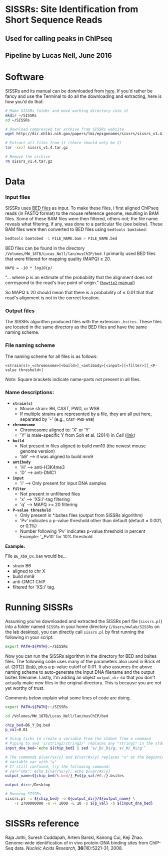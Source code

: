 SISSRs: Site Identification from Short Sequence Reads
======

Used for calling peaks in ChIPseq
-----

Pipeline by Lucas Nell, June 2016
--------

# Software
SISSRs and its manual can be downloaded from [here](http://sissrs.rajajothi.com/).
If you'd rather be fancy and use the Terminal to do all the downloading and extracting, 
here is how you'd do that:

```bash
# Make SISSRs folder and move working directory into it
mkdir ~/SISSRs
cd ~/SISSRs

# Download compressed tar archive from SISSRs website
wget http://dir.nhlbi.nih.gov/papers/lmi/epigenomes/sissrs/sissrs_v1.4.tar.gz

# Extract all files from it (there should only be 2)
tar -xvzf sissrs_v1.4.tar.gz

# Remove the archive
rm sissrs_v1.4.tar.gz
```


# Data

### Input files

SISSRs uses [BED files](https://genome.ucsc.edu/FAQ/FAQformat.html) as input. 
To make these files, I first aligned ChIPseq reads (in FASTQ format) to the mouse 
reference genome, resulting in BAM files. 
Some of these BAM files were then filtered, others not; the file name reveals what
filtering, if any, was done to a particular file (see below). 
These BAM files were then converted to BED files using `bedtools bamtobed`:

```bash
bedtools bamtobed -i FILE_NAME.bam > FILE_NAME.bed
```

BED files can be found in the directory
`/Volumes/MW_18TB/Lucas_Nell/lan/musChIP/bed`. I primarily used BED files that were
filtered for mapping quality (MAPQ) ≥ 20.

*`MAPQ = -10 * log10(p)`*

"... where *p* is an estimate of the probability that the alignment does not 
correspond to the read's true point of origin." 
([`bowtie2` manual](http://bowtie-bio.sourceforge.net/bowtie2/manual.shtml))

So MAPQ ≥ 20 should mean that there is a probability of ≤ 0.01 that that read's 
alignment is not in the correct location.



### Output files

The SISSRs algorithm produced files with the extension `.bsites`. These files are located
in the same directory as the BED files and have the same naming scheme.



### File naming scheme

The naming scheme for all files is as follows:

```
<strain(s)>_<chromosome>[<build>]_<antibody>[<input>][<filter>][_<P-value threshold>]
```
*Note*: Square brackets indicate name-parts not present in all files.

### Name descriptions:

- __`strain(s)`__
    + Mouse strain: B6, CAST, PWD, or WSB
    + If multiple strains are represented by a file, they are all put here, separated 
      by '-' (e.g., `CAST-PWD-WSB`)
- __`chromosome`__
    + Chromosome aligned to: 'X' or 'Y'
    + 'Y' is male-specific Y from Soh et al. (2014) in *Cell* 
      ([link](http://dx.doi.org/10.1016/j.cell.2014.09.052))
- __`build`__
    + Not present in files aligned to build mm10 (the newest mouse genome version)
    + 'b9' --> it was aligned to build mm9
- __`antibody`__
    + 'H' --> anti-H3K4me3
    + 'D' --> anti-DMC1
- __`input`__
    + 'i' --> Only present for input DNA samples
- __`filter`__
    + Not present in unfiltered files
    + 'x' --> 'XS:i'-tag filtering
    + 'q' --> MAPQ >= 20 filtering
- __`P-value threshold`__
    + Only present in *.bsites files (output from SISSRs algorithm)
    + 'Pv' indicates a p-value threshold other than default (default = 0.001, or 0.1%)
    + Number following 'Pv' indicates p-value threshold in percent
        Example: '_Pv10' for 10% threshold

__Example:__

File `B6_Xb9_Dx.bam` would be...

- strain B6
- aligned to chr X
- build mm9
- anti-DMC1 ChIP
- filtered for 'XS:i' tag.



# Running SISSRs

Assuming you've downloaded and extracted the SISSRs perl file (`sissrs.pl`) into a 
folder named  `SISSRs` in your home directory (`/Users/mwlab/SISSRs` on the lab 
desktop), you can directly call `sissrs.pl` by first running the following in your 
script:

```bash
export PATH=${PATH}:~/SISSRs
```

Now you can run the SISSRs algorithm in the directory for BED and bsites files.
The following code uses many of the parameters also used in Brick et al. (2012) 
([link](http://dx.doi.org/10.1038/nature11089)), plus a p-value cutoff of 0.01. 
It also assumes the above naming scheme to auto-generate the input DNA filename
and the output bsites filename. Lastly, I'm adding an object `output_dir` so that you 
don't actually make new files in the original directory.
This is because you are not yet worthy of trust.

Comments below explain what some lines of code are doing.

```bash
export PATH=${PATH}:~/SISSRs

cd /Volumes/MW_18TB/Lucas_Nell/lan/musChIP/bed

chip_bed=B6_Y_Dq.bed
p_val=0.01

# Using ticks to create a variable from the stdout from a command
# Piping to sed 's/string2/string2/' replaces any "string1" in the stdout to "string2"
input_dna_bed=`echo ${chip_bed} | sed 's/_D/_Di/g; s/_H/_Hi/g'`

# The commands ${var/%x/y} and ${var/#x/y} replaces "x" at the beginning and end of the
# variable var with "y"
# If still confused, try the following command:
# var="xmx"; echo ${var/%x/y}; echo ${var/#x/y}
output_name=${chip_bed/%.bed/}_Pv${p_val/#0./}.bsites

output_dir=~/Desktop

# Running SISSRs
sissrs.pl -i ${chip_bed} -o ${output_dir}/${output_name} \
    -s 2700000000 -a -F 1000 -E 10 -p ${p_val} -b ${input_dna_bed}
```


# SISSRs reference

Raja Jothi, Suresh Cuddapah, Artem Barski, Kairong Cui, Keji Zhao.
Genome-wide identification of in vivo protein-DNA binding sites from ChIP-Seq data.
*Nucleic Acids Research*, __36__(16):5221-31, 2008.
